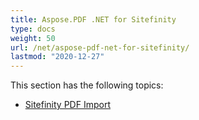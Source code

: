 ```yaml
---
title: Aspose.PDF .NET for Sitefinity
type: docs
weight: 50
url: /net/aspose-pdf-net-for-sitefinity/
lastmod: "2020-12-27"
---
```


This section has the following topics:

- [Sitefinity PDF Import](/pdf/net/sitefinity-pdf-import/)
